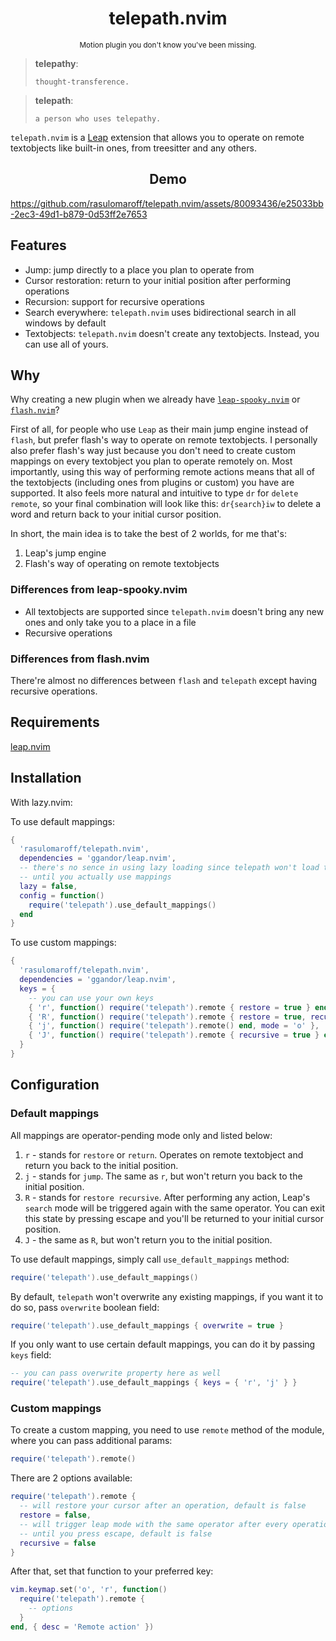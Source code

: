 <h1 align="center">telepath.nvim</h1>

<p align="center"><sup>Motion plugin you don't know you've been missing.</sup></p>

> **telepathy**:
>
>     thought-transference.

> **telepath**:
>
>     a person who uses telepathy.

`telepath.nvim` is a [Leap](https://github.com/ggandor/leap.nvim) extension that allows you to operate on remote textobjects like built-in ones, from treesitter and any others.


<h2 align="center">Demo</h2>

https://github.com/rasulomaroff/telepath.nvim/assets/80093436/e25033bb-2ec3-49d1-b879-0d53ff2e7653


## Features

-  Jump: jump directly to a place you plan to operate from
-  Cursor restoration: return to your initial position after performing operations
-  Recursion: support for recursive operations
-  Search everywhere: `telepath.nvim` uses bidirectional search in all windows by default
-  Textobjects: `telepath.nvim` doesn't create any textobjects. Instead, you can use all of yours.

## Why

Why creating a new plugin when we already have [`leap-spooky.nvim`](https://github.com/ggandor/leap-spooky.nvim) or [`flash.nvim`](https://github.com/folke/flash.nvim)?

First of all, for people who use `Leap` as their main jump engine instead of `flash`, but prefer flash's way to operate on remote textobjects. I personally also prefer flash's way
just because you don't need to create custom mappings on every textobject you plan to operate remotely on. Most importantly, using this way of performing remote actions means that all of the textobjects (including ones from plugins or custom) you have are supported. It also feels more natural and intuitive to type `dr` for `delete remote`, so your final combination will look like this: `dr{search}iw` to delete a word and return back to your initial cursor position.

In short, the main idea is to take the best of 2 worlds, for me that's:

1. Leap's jump engine
2. Flash's way of operating on remote textobjects

### Differences from leap-spooky.nvim

- All textobjects are supported since `telepath.nvim` doesn't bring any new ones and only take you to a place in a file
- Recursive operations

### Differences from flash.nvim

There're almost no differences between `flash` and `telepath` except having recursive operations.

## Requirements

[leap.nvim](https://github.com/ggandor/leap.nvim)

## Installation

With lazy.nvim:

To use default mappings:

```lua
{
  'rasulomaroff/telepath.nvim',
  dependencies = 'ggandor/leap.nvim',
  -- there's no sence in using lazy loading since telepath won't load the main module
  -- until you actually use mappings
  lazy = false,
  config = function()
    require('telepath').use_default_mappings()
  end
}
```

To use custom mappings:

```lua
{
  'rasulomaroff/telepath.nvim',
  dependencies = 'ggandor/leap.nvim',
  keys = {
    -- you can use your own keys
    { 'r', function() require('telepath').remote { restore = true } end, mode = 'o' },
    { 'R', function() require('telepath').remote { restore = true, recursive = true } end, mode = 'o' },
    { 'j', function() require('telepath').remote() end, mode = 'o' },
    { 'J', function() require('telepath').remote { recursive = true } end, mode = 'o' }
  }
}
```

## Configuration

### Default mappings

All mappings are operator-pending mode only and listed below:

1. `r` - stands for `restore` or `return`. Operates on remote textobject and return you back to the initial position.
2. `j` - stands for `jump`. The same as `r`, but won't return you back to the initial position.
3. `R` - stands for `restore recursive`. After performing any action, Leap's `search` mode will be triggered again with the same operator. You can exit this state by pressing escape and you'll be returned to your initial cursor position.
4. `J` - the same as `R`, but won't return you to the initial position.

To use default mappings, simply call `use_default_mappings` method:

```lua
require('telepath').use_default_mappings()
```

By default, `telepath` won't overwrite any existing mappings, if you want it to do so, pass `overwrite` boolean field:

```lua
require('telepath').use_default_mappings { overwrite = true }
```

If you only want to use certain default mappings, you can do it by passing `keys` field:

```lua
-- you can pass overwrite property here as well
require('telepath').use_default_mappings { keys = { 'r', 'j' } }
```

### Custom mappings

To create a custom mapping, you need to use `remote` method of the module, where you can pass additional params:

```lua
require('telepath').remote()
```

There are 2 options available:

```lua
require('telepath').remote {
  -- will restore your cursor after an operation, default is false
  restore = false,
  -- will trigger leap mode with the same operator after every operation,
  -- until you press escape, default is false
  recursive = false
}
```

After that, set that function to your preferred key:

```lua
vim.keymap.set('o', 'r', function()
  require('telepath').remote {
    -- options
  }
end, { desc = 'Remote action' })
```
